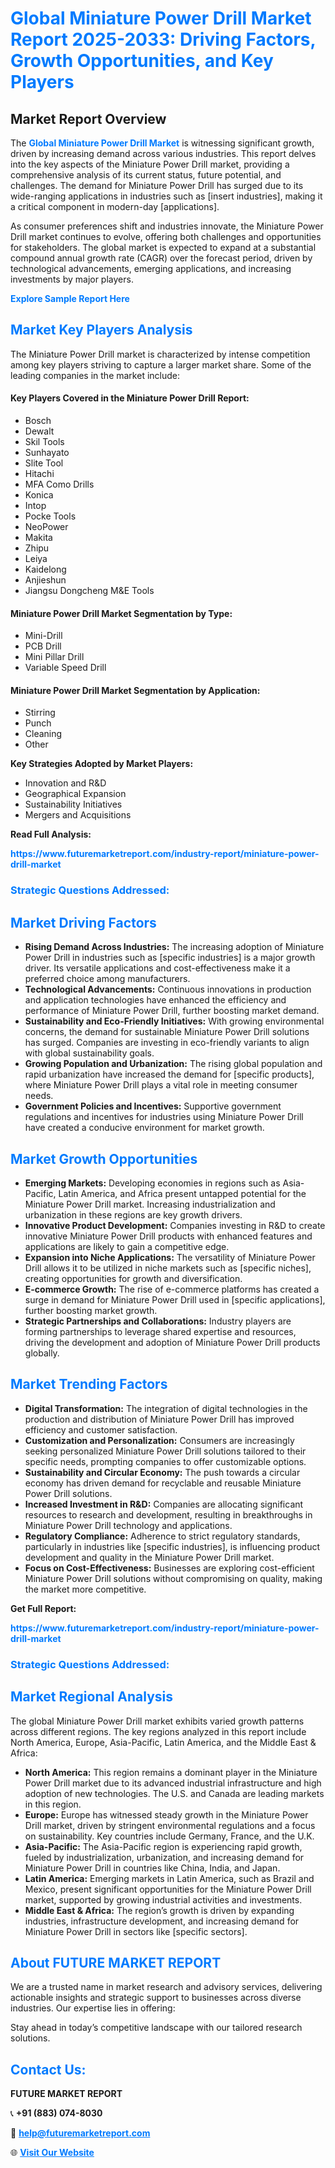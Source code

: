 <h1 style="color: #007BFF;">Global Miniature Power Drill Market Report 2025-2033: Driving Factors, Growth Opportunities, and Key Players</h1>

<section id="overview">
<h2>Market Report Overview</h2>
<p>The <a href="https://www.futuremarketreport.com/industry-report/miniature-power-drill-market" style="color: #007BFF; text-decoration: none;"><strong>Global Miniature Power Drill Market</strong></a> is witnessing significant growth, driven by increasing demand across various industries. This report delves into the key aspects of the Miniature Power Drill market, providing a comprehensive analysis of its current status, future potential, and challenges. The demand for Miniature Power Drill has surged due to its wide-ranging applications in industries such as [insert industries], making it a critical component in modern-day [applications].</p>
<p>As consumer preferences shift and industries innovate, the Miniature Power Drill market continues to evolve, offering both challenges and opportunities for stakeholders. The global market is expected to expand at a substantial compound annual growth rate (CAGR) over the forecast period, driven by technological advancements, emerging applications, and increasing investments by major players.</p>
</section>

<section id="overview">
<p><a href="https://www.futuremarketreport.com/request-sample/reportId=90969" style="color: #007BFF; text-decoration: none;"><strong>Explore Sample Report Here</strong></a></p>
</section>

<section id="key-players">
<h2 style="color: #007BFF;">Market Key Players Analysis</h2>
<p>The Miniature Power Drill market is characterized by intense competition among key players striving to capture a larger market share. Some of the leading companies in the market include:</p>
<h4>Key Players Covered in the Miniature Power Drill Report:</h4>
<ul><li>Bosch</li><li>Dewalt</li><li>Skil Tools</li><li>Sunhayato</li><li>Slite Tool</li><li>Hitachi</li><li>MFA Como Drills</li><li>Konica</li><li>Intop</li><li>Pocke Tools</li><li>NeoPower</li><li>Makita</li><li>Zhipu</li><li>Leiya</li><li>Kaidelong</li><li>Anjieshun</li><li>Jiangsu Dongcheng M&amp;E Tools</li></ul>
<h4>Miniature Power Drill Market Segmentation by Type:</h4>
<ul><li>Mini-Drill</li><li>PCB Drill</li><li>Mini Pillar Drill</li><li>Variable Speed Drill</li></ul>

<h4>Miniature Power Drill Market Segmentation by Application:</h4>
<ul><li>Stirring</li><li>Punch</li><li>Cleaning</li><li>Other</li></ul>
<p><strong>Key Strategies Adopted by Market Players:</strong></p>
<ul>
<li>Innovation and R&D</li>
<li>Geographical Expansion</li>
<li>Sustainability Initiatives</li>
<li>Mergers and Acquisitions</li>
</ul>
</section>

<section>
<p><strong>Read Full Analysis: </strong></p><a href="https://www.futuremarketreport.com/industry-report/miniature-power-drill-market" style="color: #007BFF; text-decoration: none;"><strong>https://www.futuremarketreport.com/industry-report/miniature-power-drill-market</strong></a>
<h3 style="color: #007BFF;">Strategic Questions Addressed:</h3>
</section>

<section id="driving-factors">
<h2 style="color: #007BFF;">Market Driving Factors</h2>
<ul>
<li><strong>Rising Demand Across Industries:</strong> The increasing adoption of Miniature Power Drill in industries such as [specific industries] is a major growth driver. Its versatile applications and cost-effectiveness make it a preferred choice among manufacturers.</li>
<li><strong>Technological Advancements:</strong> Continuous innovations in production and application technologies have enhanced the efficiency and performance of Miniature Power Drill, further boosting market demand.</li>
<li><strong>Sustainability and Eco-Friendly Initiatives:</strong> With growing environmental concerns, the demand for sustainable Miniature Power Drill solutions has surged. Companies are investing in eco-friendly variants to align with global sustainability goals.</li>
<li><strong>Growing Population and Urbanization:</strong> The rising global population and rapid urbanization have increased the demand for [specific products], where Miniature Power Drill plays a vital role in meeting consumer needs.</li>
<li><strong>Government Policies and Incentives:</strong> Supportive government regulations and incentives for industries using Miniature Power Drill have created a conducive environment for market growth.</li>
</ul>
</section>

<section id="growth-opportunities">
<h2 style="color: #007BFF;">Market Growth Opportunities</h2>
<ul>
<li><strong>Emerging Markets:</strong> Developing economies in regions such as Asia-Pacific, Latin America, and Africa present untapped potential for the Miniature Power Drill market. Increasing industrialization and urbanization in these regions are key growth drivers.</li>
<li><strong>Innovative Product Development:</strong> Companies investing in R&D to create innovative Miniature Power Drill products with enhanced features and applications are likely to gain a competitive edge.</li>
<li><strong>Expansion into Niche Applications:</strong> The versatility of Miniature Power Drill allows it to be utilized in niche markets such as [specific niches], creating opportunities for growth and diversification.</li>
<li><strong>E-commerce Growth:</strong> The rise of e-commerce platforms has created a surge in demand for Miniature Power Drill used in [specific applications], further boosting market growth.</li>
<li><strong>Strategic Partnerships and Collaborations:</strong> Industry players are forming partnerships to leverage shared expertise and resources, driving the development and adoption of Miniature Power Drill products globally.</li>
</ul>
</section>

<section id="trending-factors">
<h2 style="color: #007BFF;">Market Trending Factors</h2>
<ul>
<li><strong>Digital Transformation:</strong> The integration of digital technologies in the production and distribution of Miniature Power Drill has improved efficiency and customer satisfaction.</li>
<li><strong>Customization and Personalization:</strong> Consumers are increasingly seeking personalized Miniature Power Drill solutions tailored to their specific needs, prompting companies to offer customizable options.</li>
<li><strong>Sustainability and Circular Economy:</strong> The push towards a circular economy has driven demand for recyclable and reusable Miniature Power Drill solutions.</li>
<li><strong>Increased Investment in R&D:</strong> Companies are allocating significant resources to research and development, resulting in breakthroughs in Miniature Power Drill technology and applications.</li>
<li><strong>Regulatory Compliance:</strong> Adherence to strict regulatory standards, particularly in industries like [specific industries], is influencing product development and quality in the Miniature Power Drill market.</li>
<li><strong>Focus on Cost-Effectiveness:</strong> Businesses are exploring cost-efficient Miniature Power Drill solutions without compromising on quality, making the market more competitive.</li>
</ul>
</section>

<section>
<p><strong>Get Full Report: </strong></p><a href="https://www.futuremarketreport.com/industry-report/miniature-power-drill-market" style="color: #007BFF; text-decoration: none;"><strong>https://www.futuremarketreport.com/industry-report/miniature-power-drill-market</strong></a>
<h3 style="color: #007BFF;">Strategic Questions Addressed:</h3>
</section>


<section id="regional-analysis">
<h2 style="color: #007BFF;">Market Regional Analysis</h2>
<p>The global Miniature Power Drill market exhibits varied growth patterns across different regions. The key regions analyzed in this report include North America, Europe, Asia-Pacific, Latin America, and the Middle East & Africa:</p>
<ul>
<li><strong>North America:</strong> This region remains a dominant player in the Miniature Power Drill market due to its advanced industrial infrastructure and high adoption of new technologies. The U.S. and Canada are leading markets in this region.</li>
<li><strong>Europe:</strong> Europe has witnessed steady growth in the Miniature Power Drill market, driven by stringent environmental regulations and a focus on sustainability. Key countries include Germany, France, and the U.K.</li>
<li><strong>Asia-Pacific:</strong> The Asia-Pacific region is experiencing rapid growth, fueled by industrialization, urbanization, and increasing demand for Miniature Power Drill in countries like China, India, and Japan.</li>
<li><strong>Latin America:</strong> Emerging markets in Latin America, such as Brazil and Mexico, present significant opportunities for the Miniature Power Drill market, supported by growing industrial activities and investments.</li>
<li><strong>Middle East & Africa:</strong> The region’s growth is driven by expanding industries, infrastructure development, and increasing demand for Miniature Power Drill in sectors like [specific sectors].</li>
</ul>
</section>

<footer>
<h2 style="color: #007BFF;">About FUTURE MARKET REPORT</h2>
<p>We are a trusted name in market research and advisory services, delivering actionable insights and strategic support to businesses across diverse industries. Our expertise lies in offering:</p>

<p>Stay ahead in today’s competitive landscape with our tailored research solutions.</p>

<h2 style="color: #007BFF;">Contact Us:</h2>
<p><strong>FUTURE MARKET REPORT</strong></p>
<p>📞 <strong>+91 (883) 074-8030</strong></p>
<p>📧 <strong><a href="mailto:help@futuremarketreport.com" style="color: #007BFF;">help@futuremarketreport.com</a></strong></p>
<p>🌐 <strong><a href="https://www.futuremarketreport.com/" style="color: #007BFF;">Visit Our Website</a></strong></p>
</footer>